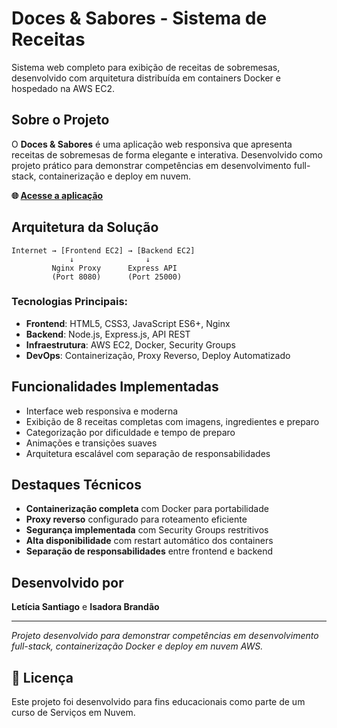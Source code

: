 # Doces & Sabores - Sistema de Receitas

Sistema web completo para exibição de receitas de sobremesas, desenvolvido com arquitetura distribuída em containers Docker e hospedado na AWS EC2.

## Sobre o Projeto

O **Doces & Sabores** é uma aplicação web responsiva que apresenta receitas de sobremesas de forma elegante e interativa. Desenvolvido como projeto prático para demonstrar competências em desenvolvimento full-stack, containerização e deploy em nuvem.

**🌐 [Acesse a aplicação](http://3.214.212.212:8080)**

## Arquitetura da Solução

```
Internet → [Frontend EC2] → [Backend EC2]
             ↓                ↓
         Nginx Proxy      Express API
         (Port 8080)      (Port 25000)
```

### Tecnologias Principais:

- **Frontend**: HTML5, CSS3, JavaScript ES6+, Nginx
- **Backend**: Node.js, Express.js, API REST
- **Infraestrutura**: AWS EC2, Docker, Security Groups
- **DevOps**: Containerização, Proxy Reverso, Deploy Automatizado

## Funcionalidades Implementadas

- Interface web responsiva e moderna
- Exibição de 8 receitas completas com imagens, ingredientes e preparo
- Categorização por dificuldade e tempo de preparo
- Animações e transições suaves
- Arquitetura escalável com separação de responsabilidades

## Destaques Técnicos

- **Containerização completa** com Docker para portabilidade
- **Proxy reverso** configurado para roteamento eficiente
- **Segurança implementada** com Security Groups restritivos
- **Alta disponibilidade** com restart automático dos containers
- **Separação de responsabilidades** entre frontend e backend

## Desenvolvido por

**Letícia Santiago** e **Isadora Brandão**

---

*Projeto desenvolvido para demonstrar competências em desenvolvimento full-stack, containerização Docker e deploy em nuvem AWS.*

## 📄 Licença

Este projeto foi desenvolvido para fins educacionais como parte de um curso de Serviços em Nuvem.
